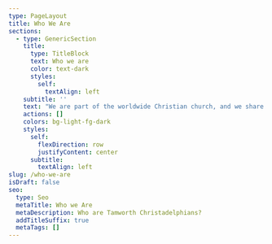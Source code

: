 ```yaml
---
type: PageLayout
title: Who We Are
sections:
  - type: GenericSection
    title:
      type: TitleBlock
      text: Who we are
      color: text-dark
      styles:
        self:
          textAlign: left
    subtitle: ''
    text: "We are part of the worldwide Christian church, and we share many beliefs and practices with other Christians around the world.\n\nThe church is not so much a particular place or building, but rather a family of believers, committed to Christ, to one another and to the service of God in the world.\n\nWe put a great emphasis on family in our church.\_ We are here to support and encourage each other in many different situations.\nIn this family, everybody is equal; everybody has a part to play in the service of God. There is no hierarchy. Each person takes their place according to their gifts and calling.\n\nThis could be in teaching or preaching, caring or serving, praying or administration. Each and every one is encouraged to find out what their role is in the church.\n\nAll decisions are made by all members of the church.\nWe don’t have any paid members; anyone can preach and teach.\_ Everyone who teaches in Sunday School is DBS checked, and we have a dedicated safeguarding team.\n\nWe are a registered charity.\n\nWe are part of the worldwide Christadelphian community.\n\nBeing a Christadelphian is just one of many ways of being a Christian. Jesus is clear that there is only one way for us to receive the eternal life so freely offered by God, and that is by trusting in Jesus Christ who is the Way, the Truth and the Life. (John chapter 14, verse 6)\n\nWe are encouraged to share our faith with others, but we would never be dogmatic or insistent that visitors agree with us.\_ We will happily discuss and are interested to hear your views.\_\n\n## Our Core Beliefs\n\nWe believe that...\n\n*   God is the creator of all things.\_ He is ever present and all powerful.\n\n*   Jesus is the son of God.\_ Mary was chosen by God to be Jesus’s mother.\_ Jesus’s father is divine; his mother, human.\_ He, therefore, is the Son of God and the Son of Man.\n\n*   As Son of Man, Jesus was mortal and prone to sin as we all are.\_ Instead, he always chose God’s way and remained sinless.\n\n*   The Holy Spirit is God’s power, through which he works.\n\n*   The Bible is the inspired word of God.\_ From its pages, we learn about Jesus Christ and how he wants us to live as his disciples.\n\n*   Baptism (full water immersion) symbolises a person’s desire to die to self and rise to a new life, living for Christ.\_ To be able to say “I believe Jesus is Lord” requires understanding.\_ Baptism is for those who desire to make this confession for themselves.\n\n*   Freedom of thought is encouraged. A free faith is a truth faith, lived through conviction and dedication to declaring the truth of the Bible.\n\n*   We are mortal – when we die, we will cease to exist.\n\n*   We are sinful – we naturally do things that don’t please God, but despite our sinful nature, God has given us a way to be forgiven, to be part of His plan, and to live with Him forever.\n\n*   Jesus is the way that\_ – through his sinless life, death and resurrection - we can be saved.\n\n*   Since Jesus’ death and resurrection, he has been living and working with God in heaven.\n\n*   Jesus will return to set up God’s Kingdom, which will fill the whole earth.\n\n*   In the Kingdom of God, there will be no more death, and the world will be filled with God’s glory!\n\n## Why Be Baptised?\n\nJesus Christ commands his followers to be baptised. He instructed his disciples to, ‘go and make disciples of all nations, baptising them in the name of the Father, the Son and the Holy Spirit. (Matthew chapter 28 verse 19).\n\nBaptism is a vital step on the journey of faith because in it:\n\n*   We follow the example of Jesus, who was baptised by John the Baptist because, ‘it is right to do all that God requires’ (Matthew chapter 3 verse 15).\n\n*   We continue the practice of the first Christians who baptised all who responded to the preaching of the gospel (Acts chapter 2 verses 37-41).\n\n*   Baptism symbolises our participation in the death and resurrection of Jesus Christ, and in it, we testify that our lives are now under his authority (Romans chapter 6 verses 1-11).\n\nIn this act we declare our faith in Christ and our commitment to live a new life in his Holy Spirit.\n\n## Breaking Bread together ...\n\nThe simple act of sharing bread and wine together is central to most Christian churches and is called communion.\n\nFor us, this serves as the focal point of our service each Sunday. As we pray and worship together, we remember how our Lord Jesus Christ gave his life for every one of us.\_\_\n\nThe bread reminds us that Jesus gave his body on the cross for our sake. We remember how Jesus said, “This is my body, which is broken for you” when he shared the last supper with his disciples.\n\nAfter we have eaten some bread, we take a sip of wine, just as Jesus and his friends did. We remember how he said, “This cup is the New Covenant in my blood, which is poured out for you.” It reminds us that Jesus gave his life for our sake: his blood was the cost of our forgiveness.\n"
    actions: []
    colors: bg-light-fg-dark
    styles:
      self:
        flexDirection: row
        justifyContent: center
      subtitle:
        textAlign: left
slug: /who-we-are
isDraft: false
seo:
  type: Seo
  metaTitle: Who we Are
  metaDescription: Who are Tamworth Christadelphians?
  addTitleSuffix: true
  metaTags: []
---
```


